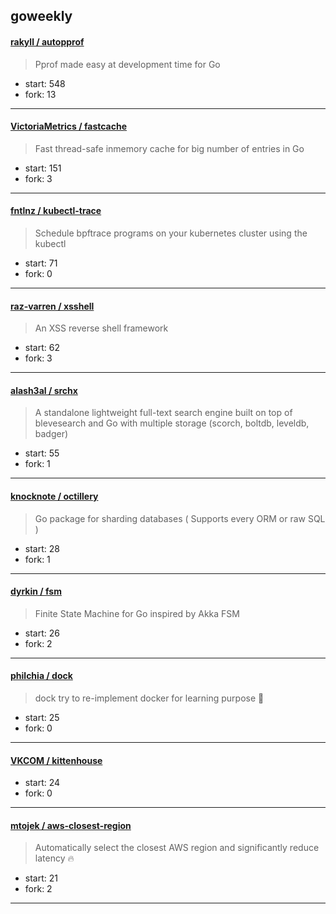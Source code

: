 ## goweekly

#### [rakyll / autopprof](https://github.com/rakyll/autopprof)

> Pprof made easy at development time for Go

+ start: 548
+ fork: 13

----


#### [VictoriaMetrics / fastcache](https://github.com/VictoriaMetrics/fastcache)

> Fast thread-safe inmemory cache for big number of entries in Go

+ start: 151
+ fork: 3

----


#### [fntlnz / kubectl-trace](https://github.com/fntlnz/kubectl-trace)

> Schedule bpftrace programs on your kubernetes cluster using the kubectl

+ start: 71
+ fork: 0

----


#### [raz-varren / xsshell](https://github.com/raz-varren/xsshell)

> An XSS reverse shell framework

+ start: 62
+ fork: 3

----


#### [alash3al / srchx](https://github.com/alash3al/srchx)

> A standalone lightweight full-text search engine built on top of blevesearch and Go with multiple storage (scorch, boltdb, leveldb, badger)

+ start: 55
+ fork: 1

----


#### [knocknote / octillery](https://github.com/knocknote/octillery)

> Go package for sharding databases ( Supports every ORM or raw SQL )

+ start: 28
+ fork: 1

----


#### [dyrkin / fsm](https://github.com/dyrkin/fsm)

> Finite State Machine for Go inspired by Akka FSM

+ start: 26
+ fork: 2

----


#### [philchia / dock](https://github.com/philchia/dock)

> dock try to re-implement docker for learning purpose 🐳

+ start: 25
+ fork: 0

----


#### [VKCOM / kittenhouse](https://github.com/VKCOM/kittenhouse)

> 

+ start: 24
+ fork: 0

----


#### [mtojek / aws-closest-region](https://github.com/mtojek/aws-closest-region)

> Automatically select the closest AWS region and significantly reduce latency 🔥

+ start: 21
+ fork: 2

----

